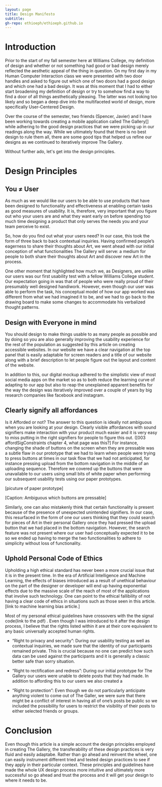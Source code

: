 ```yaml
---
layout: page
title: Design Manifesto
subtitle: 
gh-repo: ethioeph/ethioeph.github.io
---
```


# Introduction

Prior to the start of my fall semester here at Williams College, my definition of design and whether or not something had good or bad design merely reflected the aesthetic appeal of the thing in question. On my first day in my Human Computer Interaction class we were presented with two door handles and asked to figure out which one of two doors had a good design and which one had a bad design. It was at this moment that I had to either start broadening my definition of design or try to somehow find a way to find a door of all things aesthetically pleasing. The latter was not looking too likely and so began a deep dive into the multifaceted world of design, more specifically User-Centered Design.

Over the course of the semester, two friends (Spencer, Javier) and I have been working towards creating a mobile application called The Gallery[] while adhering to the good design practices that we were picking up in our readings along the way. While we ultimately found that there is no best design to rule them all, there are some good tips that helped us refine our designs as we continued to iteratively improve The Gallery. 

Without further ado, let's get into the design principles.

# Design Principles

## You ≠ User

As much as we would like our users to be able to use products that have been designed to functionality and effectiveness at enabling certain tasks as good measures of usability. It is, therefore, very important that you figure out who your users are and what they want early on before spending too much time designing a product that only serves the needs you and your team perceive to exist. 

So, how do you find out what your users need? In our case, this took the form of three back to back contextual inquiries. Having confirmed people’s eagerness to share their thoughts about Art, we went ahead with our initial conception of what functionalities The Gallery will serve: a medium for people to both share their thoughts about Art and discover new Art in the process. 

One other moment that highlighted how much we, as Designers, are unlike our users was our first usability test with a fellow Williams College student. Our expectation going in was that of people who were really proud of their presumably well designed handiwork. However, even though our user was able to perform the task, his conceptual model of how our app worked was different from what we had imagined it to be, and we had to go back to the drawing board to make some changes to accommodate his verbalized thought patterns.

## Design with Everyone in mind

You should design to make things usable to as many people as possible and by doing so you are also generally improving the usability experience for the rest of the population as suggested by this article on creating accessible websites. In our website we have a clear navigation at the top panel that is easily adaptable for screen readers and a title of our website along with a brief description to let people figure out the layout and content of the website. 

In addition to this, our digital mockup adhered to the simplistic view of most social media apps on the market so as to both reduce the learning curve of adapting to our app but also to reap the unexplained apparent benefits for the way the design was iteratively improved over a couple of years by big research companies like facebook and instagram. 

## Clearly signify all affordances

Is it Afforded or not? The answer to this question is ideally not ambiguous when you are looking at your design. Clearly visible affordances with sound signifiers make interaction with your product much easier and it is very easy to miss putting in the right signifiers for people to figure this out. ([003 affordSigConstraints chapter 4, what page was this?] For instance, changing the shade of buttons on the screen when they are pressable was a subtle flaw in our prototype that we had to learn when people were trying to press buttons at times in our task flow that we had not anticipated, for instance pressing  upload from the bottom navigation in the middle of an uploading sequence. Therefore we covered up the buttons that were unavailable to our users using small bits of white paper when performing our subsequent usability tests using our paper prototypes. 

[picuture of paper prototype]

[Caption: Ambiguous which buttons are pressable]

Similarly, one can also mistakenly think that certain functionality is present because of the presence of unexpected unintended signifiers. In our case, this resurfaced in the form of one our users thinking that they could search for pieces of Art in their personal Gallery once they had pressed the upload button that we had placed in the bottom navigation. However, the search feature was not present where our user had conceptually expected it to be so we ended up having to merge the two functionalities to adhere to simplicity without loss of functionality.

## Uphold Personal Code of Ethics

Upholding a high ethical standard has never been a more crucial issue that it is in the present time. In the era of Artificial Intelligence and Machine Learning, the effects of biases introduced as a result of unethical behaviour on the part of the designer or developer will end up having exponential effects due to the massive scale of the reach of most of the applications that involve such technology. One can point to the ethical fallibility of not having a clear code of ethics in situations such as those seen in this article.[link to machine learning bias article.] 

Most of my personal ethical guidelines have crossovers with the the signal code(link to the pdf) . Even though I was introduced to it after the design process, I believe that the rights listed within it are at their core equivalent to any basic universally accepted human rights. 

- “Right to privacy and security”: During our usability testing as well as contextual inquiries, we made sure that the identity of our participants remained private. This is crucial because no one can predict how such data can be used against the participants and it is generally a classic better safe than sorry situation. 

- “Right to rectification and redress”: During our initial prototype for The Gallery our users were unable to delete posts that they had made. In addition to affording this to our users we also created a 

- “Right to protection”: Even though we do not particularly anticipate anything violent to come out of The Galler, we were sure that there might be a conflict of interest in having all of one’s posts be public so we included the possibility for users to restrict the visibility of their posts to either selected friends or groups. 

# Conclusion

Even though this article is a simple account the design principles employed in creating The Gallery, the transferability of these design practices is very fluid and easily adaptabe. Rather than go ahead and reinvent the wheel, one can easily instrument different tried and tested design practices to see if they apply in their particular context. These principles and guidelines have made the whole UX design process more intuitive and ultimately more successful so go ahead and trust the process and it will get your design to where it needs to be. 
